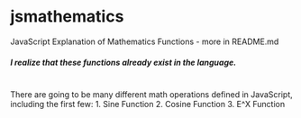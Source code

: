 # jsmathematics
JavaScript Explanation of Mathematics Functions - more in README.md
</br>
<h5>I realize that these functions already exist in the language.</h5>
</br>
There are going to be many different math operations defined in JavaScript, including the first few:
  1. Sine Function
  2. Cosine Function
  3. E^X Function
